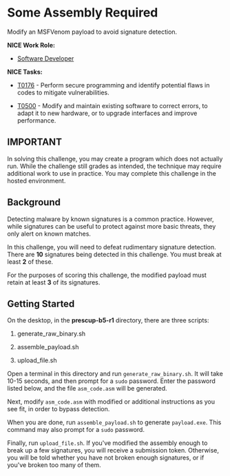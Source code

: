 # Some Assembly Required

Modify an MSFVenom payload to avoid signature detection.

**NICE Work Role:**

- [Software Developer](https://niccs.cisa.gov/workforce-development/nice-framework)

**NICE Tasks:**

- [T0176](https://niccs.cisa.gov/workforce-development/nice-framework) - Perform secure programming and identify potential flaws in codes to mitigate vulnerabilities.

- [T0500](https://niccs.cisa.gov/workforce-development/nice-framework) - Modify and maintain existing software to correct errors, to adapt it to new hardware, or to upgrade interfaces and improve performance.

## IMPORTANT

In solving this challenge, you may create a program which does not actually run. While the challenge still grades as intended, the technique may require additional work to use in practice. You may complete this challenge in the hosted environment.

## Background

Detecting malware by known signatures is a common practice. However, while signatures can be useful to protect against more basic threats, they only alert on known matches. 

In this challenge, you will need to defeat rudimentary signature detection. There are **10** signatures being detected in this challenge. You must break at least **2** of these.

For the purposes of scoring this challenge, the modified payload must retain at least **3** of its signatures.

## Getting Started

On the desktop, in the **prescup-b5-r1** directory, there are three scripts:

1. generate_raw_binary.sh

2. assemble_payload.sh

3. upload_file.sh

Open a terminal in this directory and run `generate_raw_binary.sh`. It will take 10-15 seconds, and then prompt for a `sudo` password. Enter the password listed below, and the file `asm_code.asm` will be generated.

Next, modify `asm_code.asm` with modified or additional instructions as you see fit, in order to bypass detection.

When you are done, run `assemble_payload.sh` to generate `payload.exe`. This command may also prompt for a `sudo` password.

Finally, run `upload_file.sh`. If you've modified the assembly enough to break up a few signatures, you will receive a submission token. Otherwise, you will be told whether you have not broken enough signatures, or if you've broken too many of them.
